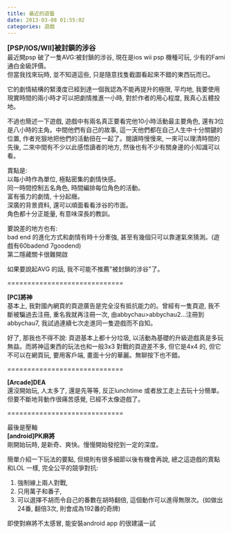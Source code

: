 ```yaml
---
title: 最近的遊藝
date: 2013-03-08 01:55:02
categories: 遊戲
---
```


**<span style="font-size:16px;">\[PSP/IOS/WII\]被封鎖的涉谷</span>**   
最近開psp 破了一隻AVG:被封鎖的涉谷, 現在是ios wii psp 機種可玩, 少有的Fami 通白金級評價。  
但當我找來玩時, 並不知道這些, 只是隨意找隻截圖看起來不錯的東西玩而已。  
  
它的劇情結構的緊湊度已經到達一個我認為不能再提升的極限, 平均地, 我要使用現實時間的兩小時才可以把劇情推進一小時, 對於作者的用心程度, 我真心五體投地。  
  
不過也簡述一下遊戲, 遊戲中有兩名真正要看完他10小時活動最主要角色, 還有3位是八小時的主角。中間他們有自己的故事, 這一天他們都在自己人生中十分關鍵的位置, 作者兇狠地把他們的活動扭在一起了。閱讀時慢慢來, 一來可以理清時間的先後, 二來中間有不少以此感悟讀者的地方, 然後也有不少有關身邊的小知識可以看。  
  
賣點是:   
以每小時作為單位, 極點密集的劇情快感。  
同一時間控制五名角色, 時間編排每位角色的活動。  
富有張力的劇情, 十分起癮。  
深廣的背景資料, 還可以順面看看涉谷的市面。  
角色都十分正能量, 有意味深長的教訓。  
  
要說差的地方也有:  
bad end 的進化方式和劇情有時十分牽強, 甚至有幾個只可以靠運氣來猜測。(遊戲有60badend 7goodend)  
第二隱藏關卡很難開啟  
  
如果要說起AVG 的話, 我不可能不推薦"被封鎖的涉谷"了。  
  
=============================  
  
**\[PC\]將神**  
基本上, 我對國內網頁的頁遊廣告是完全沒有抵抗能力的。曾經有一隻頁遊, 我不斷被騙過去注冊, 重名我就再注冊一次, 由abbychau&gt;abbychau2...注冊到abbychau7, 我試過連續七次走進同一隻遊戲而不自知。  
  
好了, 那我也不得不說: 頁遊基本上都十分垃圾, 以活動為基礎的升級遊戲真是多玩無益。而將神這東西的玩法也和一般3x3 對戰的頁遊差不多, 但它是4x4 的, 但它不可以在網頁玩, 要用客戶端, 畫面十分的華麗。無聊按下也不錯。  
  
=============================  
  
**\[Arcade\]DEA**  
還沒開始玩, 人太多了, 還是先等等, 反正lunchtime 或者放工走上去玩十分簡單。但要不斷地背動作很痛苦感覺, 已經不太像遊戲了。  
  
=============================  
  
最後是壓軸  
**\[android\]PK麻將**  
剛開始玩時, 是新奇、爽快。慢慢開始發挖到一定的深度。  
  
簡單介紹一下玩法的要點, 但規則有很多細節以後有機會再說, 總之這遊戲的賣點和LOL 一樣, 完全公平的競爭對抗:   
1. 強制線上兩人對戰,   
2. 只用萬子和番子,   
3. 可以選擇不胡而令自己的番數在胡時翻倍, 這個動作可以進得無限次。(如做出24番, 翻倍3次, 則會成為192番的奇牌)  
  
即使對麻將不太感冒, 能安裝android app 的很建議一試
